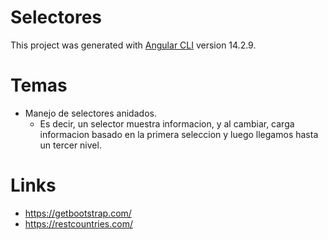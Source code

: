 # Selectores

This project was generated with [Angular CLI](https://github.com/angular/angular-cli) version 14.2.9.

# Temas

* Manejo de selectores anidados.
    * Es decir, un selector muestra informacion, y al cambiar, carga informacion basado en la primera seleccion y luego llegamos hasta un tercer nivel.

# Links

* https://getbootstrap.com/
* https://restcountries.com/